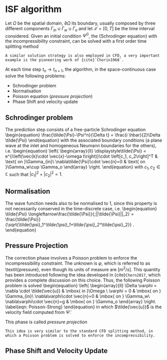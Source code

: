# ISF algorithm

Let $\Omega$ be the spatial domain, $\partial \Omega$ its boundary, usually composed by three different components $\Gamma_{in}\cup \Gamma_w\cup \Gamma_o$ and let $\mathcal{T} = [0, T]$ be the time interval considered. Given an initial condition $\Psi^0$, the {Schrodinger equation} with the incompressibility constraint, can be solved with a first order time splitting method

```{note}
A similar solution strategy is also employed in CFD, a very important example is the pioneering work of {cite}`Chorin1968`.
```

At each time step $t_n\rightarrow t_{n+1}$, the algorithm, in the space-continuous case solve the following problems:

- Schrodinger problem
- Normalisation
- Poisson equation (*pressure projection*)
- Phase Shift and velocity update

## Schrodinger problem
The prediction step consists of a free-particle Schrodinger equation
\begin{equation}
    \frac{\tilde{\Psi}-\Psi^n}{\Delta t} = \frac{i \hbar}{2}\Delta \tilde{\Psi}
\end{equation}
with the associated boundary conditions (a plane wave at the inlet and homogeneous Neumann boundaries for the others), i.e. 
\begin{equation}
     \left\{
        \begin{array}{ll}
            \displaystyle\tilde{\Psi} = e^{i\left(\vec{k}\cdot \vec{x}-\omega t\right)}\cdot \left[c_1, c_2\right]^T & \text{ on }\Gamma_{in}\\
            \nabla\tilde{\Psi}\cdot \vec{n}=0 & \text{ on }\Gamma_w\cup \Gamma_o
        \end{array}
        \right.
    \end{equation}
with $c_1,c_2 \in\mathbb{C}$ such that $|c_1|^2+|c_2|^2=1$.
## Normalisation
The wave function needs also to be normalised to 1, since this property is not necessarily conserved in the time-discrete case, i.e.
\begin{equation}
    \tilde{\Psi} \longleftarrow\frac{\tilde{\Psi}}{\;||\tilde{\Psi}||_2} =
    \frac{\tilde{\Psi}}{\sqrt{\tilde{\psi}_1^*\tilde{\psi}_1+\tilde{\psi}_2^*\tilde{\psi}_2}}  .
\end{equation}
## Pressure Projection
The correction phase involves a Poisson problem to enforce the incompressibility constraint. The unknown is $\varphi$, which is referred to as \textit{pressure}, even though its units of measure are $[m^2/s]$. This quantity has been introduced following the idea developed in {cite}`Chern2017`, which provides a complete discussion on this choice. Thus, the following Poisson problem is solved
\begin{equation}
        \left\{
    \begin{array}{ll}
       \Delta \varphi = \nabla \cdot \tilde{\vec{u}} & \mbox{ in }\Omega \\
       \varphi = 0 & \mbox{ on } \Gamma_{in}\\
        \nabla\varphi\cdot \vec{n}=0 & \mbox{ on } \Gamma_w\\ 
        \nabla\varphi\cdot \vec{n}=g & \mbox{ on } \Gamma_o
    \end{array}
    \right. 
    \label{eqn: Poisson-Strong}
\end{equation}
in which $\tilde{\vec{u}}$ is the velocity field computed from $\tilde{\Psi}$.

This phase is called *pressure projection*
```{note}
This idea is very similar to the standard CFD splitting method, in which a Poisson problem is solved to enforce the incompressibility.
```

## Phase Shift and Velocity Update
